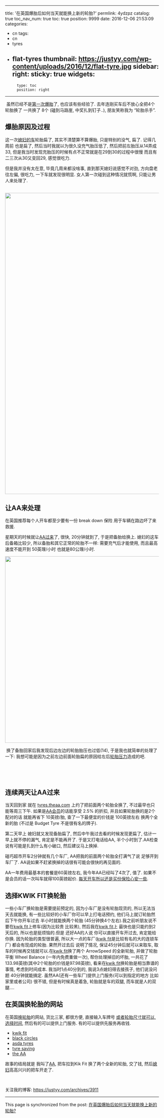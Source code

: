 
---
title: '在英国爆胎后如何当天就能换上新的轮胎?'
permlink: 4ydzpz
catalog: true
toc_nav_num: true
toc: true
position: 9999
date: 2016-12-06 21:53:09
categories:
- cn
tags:
- cn
- tyres
- flat-tyres
thumbnail: https://justyy.com/wp-content/uploads/2016/12/flat-tyre.jpg
sidebar:
    right:
        sticky: true
widgets:
    -
        type: toc
        position: right
---


<html>
<p>&nbsp;虽然已经不是<a href="https://justyy.com/archives/1938">第一次爆胎</a>了, 也应该有些经验了. 去年连刚买车后不放心全把4个轮胎换了 一共换了 8个 (磕到马路崖, 中奖扎到钉子..), 朋友笑称我为 “轮胎杀手”.</p>
<h2>爆胎原因及过程</h2>
<p>这一次<a href="https://justyy.com/archives/3491">媳妇的车</a>轮胎扁了, 其实不清楚算不算爆胎, 只是特别的没气, 扁了. 记得几周前 也是扁了, 然后当时我就以为很久没充气胎压低了, 然后把前左胎压从14弄成33, 但是我当时发现充胎压的时候有点不正常就是在29到30的过程中很慢 而且有二三次从30又变回29, 感觉很吃力.</p>
<p>但是我并没有太在意, 毕竟几周来都没啥事, 直到那天媳妇说感觉不对劲, 方向盘老往左偏, 很吃力, 一下车就发现很明显. 女人第一次碰到这种情况就慌啊, 只能让男人来处理了.&nbsp;</p>
<p>&nbsp;<img src="https://justyy.com/wp-content/uploads/2016/12/flat-tyre.jpg" width="918" height="988"/></p>
<h2>让AA来处理</h2>
<p>在英国推荐每个人开车都至少要有一份 break down 保险 用于车辆在路边坏了来救援.&nbsp;</p>
<p>星期天的时候就让<a href="https://justyy.com/archives/1938">AA过来</a>了, 很快, 20分钟就到了, 于是把备胎给换上. 媳妇的这车后备箱比较少, 所以备胎和其它正常的轮胎不一样: 需要充气后才能使用, 而且最高速度不能开到 50英理/小时 也就是80公理/小时.&nbsp;</p>
<p><img src="https://justyy.com/wp-content/uploads/2016/12/spare-tyre.jpg" width="816" height="612"/></p>
<p>&nbsp;换了备胎回家后我发现后边左边的轮胎胎压也过低(14), 于是我也就简单的处理了一下: 我想可能是因为之前左边前面轮胎扁的原因给左后<a href="https://justyy.com/archives/2133">轮胎压力</a>造成的吧.&nbsp;</p>
<p><br></p>
<p>&nbsp;</p>
<h2>连续两天让AA过来</h2>
<p>当天回到家 就在 <a href="http://tyres.theaa.com/">tyres.theaa.com</a> 上约了把前面两个轮胎全换了, 不过最早也只能等周三下午. 如果是<a href="https://justyy.com/archives/1335">AA会员</a>的话能享受 2.5% 的折扣, 并且如果轮胎换的是2个配对的话 就能再省下 10英镑/胎, 查了一下最便宜的价钱是 100英镑左右 换两个全新的胎 (不过是 Budget Tyre 不是很有名的牌子).</p>
<p>第二天早上 媳妇就又发现备胎扁了, 然后中午我过去看的时候发现更扁了, 估计一早上就不停的漏气, 肯定是不能再开了. 于是又打电话给AA, 半个小时到了.AA检查说有可能是扎到什么有小破口, 然后建议马上换掉.&nbsp;</p>
<p>碰巧超市开车2分钟就有几个车厂, AA把我的前面两个轮胎全打满气了说 足够开到车厂了. AA说如果不赶紧换掉的话很有可能会很快的再见面的.</p>
<p>AA一年费用最基本的套餐是60英镑左右, 我今年AA已经叫了4次了, 值了. 如果不是会员的话一次叫车就得100英镑起价. <a href="https://justyy.com/archives/3823">每天开车所以还是买份保险心安一些</a>.</p>
<h2>选择KWIK FIT换轮胎</h2>
<p>一些小车厂换轮胎是需要提前预定的, 因为小车厂是没有轮胎现货的, 所以无法当天去就能换, 有一些比较好的小车厂你可以早上打电话预约, 他们马上就订轮胎然后下午你开车过去 半小时就能换两个轮胎 (45分钟换4个左右).我之前听朋友说不要在<a href="https://www.kwik-fit.com/">kwik fit</a>上修车(因为比较贵 比较黑), 然后我在<a href="https://www.kwik-fit.com/">kwik fit</a>上 最快也是只能约到2天后的, 所以也是挺烦恼的.但是 还好AA的人说 你可以直接开车开过去, 肯定能给你换. 因为轮胎的类型很普遍, 所以大一点的车厂(<a href="https://www.kwik-fit.com/">kwik fit</a>是比较有名的大的连锁车厂) 都会有现成的轮胎. 果然开过去后 说明了情况, 保证45分钟后就可以来取车, 取车的时候再交钱就可以.在<a href="https://www.kwik-fit.com/">kwik fit</a>换了两个 ArrowSpeed 的全新轮胎, 并做了轮胎平衡 Wheel Balance (一年内免费重做一次), 帮你处理掉旧的坏胎, 一共花了 133.98英镑(其中2个轮胎的价钱是97.98英镑), 看来在<a href="https://www.kwik-fit.com/">kwik fit</a>换轮胎是相当靠谱的事情, 考虑到时间成本. 我当时1点40分到的, 我说3点媳妇得去接孩子, 他们说没问题 40分钟就能搞定. 虽然AA(还有一些车厂)提供上门服务(可以到指定的地方 比如家里或者公司) 很不错, 但是有时候真是着急, 轮胎就是车的双腿, 而车就是人的双腿….</p>
<h2>在英国换轮胎的网站</h2>
<p>在英国<a href="https://justyy.com/archives/1244">换轮胎</a>的网站, 货比三家, 都很方便, 直接输入车牌号 <a href="https://justyy.com/archives/1365">或者轮胎尺寸就可以, 选择时间</a>, 然后有的可以提供上门服务. 有的可以提供先服务再收钱.</p>
<ul>
  <li><a href="https://www.kwik-fit.com/">kwik fit</a></li>
  <li><a href="http://www.blackcircles.com/">black circles</a></li>
  <li><a href="https://www.asdatyres.co.uk/">asda tyres</a></li>
  <li><a href="http://www.tyresavings.com/">tyre saving</a></li>
  <li><a href="http://tyres.theaa.com/">the AA</a></li>
</ul>
<p>故事的结局就是 我叫了<a href="https://justyy.com/archives/3823">AA</a>, 把车拉到Kik Fit 换了两个全新的轮胎, 交了钱, 然后<a href="https://justyy.com/archives/3907">媳妇</a>高高兴兴的把车开走了.&nbsp;</p>
<p><br></p>
<p>关注我的博客: <a href="https://justyy.com/archives/3911">https://justyy.com/archives/3911</a></p>
</html>

- - -

This page is synchronized from the post: [在英国爆胎后如何当天就能换上新的轮胎?](https://steemit.com/@justyy/4ydzpz)
